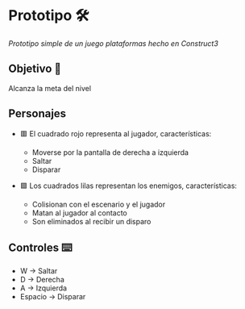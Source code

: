 # Prototipo 🛠️
_Prototipo simple de un juego plataformas hecho en Construct3_

## Objetivo 🎯
Alcanza la meta del nivel

## Personajes 
* 🟥 El cuadrado rojo representa al jugador, características:
  * Moverse por la pantalla de derecha a izquierda
  * Saltar
  * Disparar
  
* 🟪 Los cuadrados lilas representan los enemigos, características:
  * Colisionan con el escenario y el jugador 
  * Matan al jugador al contacto
  * Son eliminados al recibir un disparo

## Controles ⌨️
* W -> Saltar
* D -> Derecha
* A -> Izquierda
* Espacio -> Disparar
